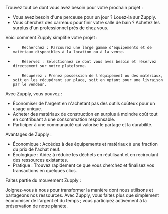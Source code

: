 Trouvez tout ce dont vous avez besoin pour votre prochain projet :
  * Vous avez besoin d'une perceuse pour un jour ? Louez-la sur Zupply.
  * Vous cherchez des carreaux pour finir votre salle de bain ? Achetez les surplus d'un professionnel près de chez vous.

Voici comment Zupply simplifie votre projet :
  * 		Recherchez : Parcourez une large gamme d'équipements et de matériaux disponibles à la location ou à la vente.
  * 		Réservez : Sélectionnez ce dont vous avez besoin et réservez directement sur notre plateforme.
  * 		Récupérez : Prenez possession de l'équipement ou des matériaux, soit en les récupérant sur place, soit en optant pour une livraison par le vendeur.

Avec Zupply, vous pouvez :
  * Économiser de l'argent en n'achetant pas des outils coûteux pour un usage unique.
  * Acheter des matériaux de construction en surplus à moindre coût tout en contribuant à une consommation responsable.
  * Participer à une communauté qui valorise le partage et la durabilité.

Avantages de Zupply :
  * Économique : Accédez à des équipements et matériaux à une fraction du prix de l'achat neuf.
  * Écologique : Aidez à réduire les déchets en réutilisant et en recirculant des ressources existantes.
  * Pratique : Trouvez rapidement ce que vous cherchez et finalisez vos transactions en quelques clics.

Faites partie du mouvement Zupply :

Joignez-vous à nous pour transformer la manière dont nous utilisons et partageons nos ressources. Avec Zupply, vous faites plus que simplement économiser de l'argent et du temps ; vous participez activement à la préservation de notre planète.
